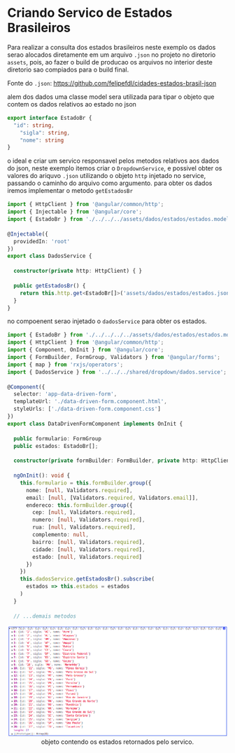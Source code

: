 # Criando Servico de Estados Brasileiros

Para realizar a consulta dos estados brasileiros neste exemplo os dados serao alocados diretamente em um arquivo `.json` no projeto no diretorio `assets`, pois, ao fazer o build de producao os arquivos no interior deste diretorio sao compiados para o build final. 

Fonte do `.json`: https://github.com/felipefdl/cidades-estados-brasil-json

alem dos dados uma classe model sera utilizada para tipar o objeto que contem os dados relativos ao estado no json

```typescript
export interface EstadoBr {
  "id": string,
	"sigla": string,
	"nome": string
}
```

o ideal e criar um servico responsavel pelos metodos relativos aos dados do json, neste exemplo itemos criar o `DropdownService`, e possivel obter os valores do ariquvo `.json` utilizando o objeto `http` injetado no service, passando o caminho do arquivo como argumento. para obter os dados iremos implementar o metodo `getEstadosBr`

```typescript
import { HttpClient } from '@angular/common/http';
import { Injectable } from '@angular/core';
import { EstadoBr } from './../../../assets/dados/estados/estados.model';

@Injectable({
  providedIn: 'root'
})
export class DadosService {

  constructor(private http: HttpClient) { }

  public getEstadosBr() {
    return this.http.get<EstadoBr[]>('assets/dados/estados/estados.json')
  }
}
```

no compoenent serao injetado o `dadosService` para obter os estados.

```typescript
import { EstadoBr } from './../../../../assets/dados/estados/estados.model';
import { HttpClient } from '@angular/common/http';
import { Component, OnInit } from '@angular/core';
import { FormBuilder, FormGroup, Validators } from '@angular/forms';
import { map } from 'rxjs/operators';
import { DadosService } from '../../../shared/dropdown/dados.service';

@Component({
  selector: 'app-data-driven-form',
  templateUrl: './data-driven-form.component.html',
  styleUrls: ['./data-driven-form.component.css']
})
export class DataDrivenFormComponent implements OnInit {

  public formulario: FormGroup
  public estados: EstadoBr[];

  constructor(private formBuilder: FormBuilder, private http: HttpClient, private dadosService: DadosService) { }

  ngOnInit(): void {
    this.formulario = this.formBuilder.group({
      nome: [null, Validators.required],
      email: [null, [Validators.required, Validators.email]],
      endereco: this.formBuilder.group({
        cep: [null, Validators.required],
        numero: [null, Validators.required],
        rua: [null, Validators.required],
        complemento: null,
        bairro: [null, Validators.required],
        cidade: [null, Validators.required],
        estado: [null, Validators.required]
      })
    })
    this.dadosService.getEstadosBr().subscribe(
      estados => this.estados = estados
    )
  }

  // ...demais metodos
```

<p align="center"> 
  <img src="img/retorno-servico-de-estados.png"><br>
    objeto contendo os estados retornados pelo servico.
</p>
